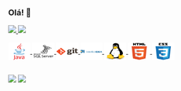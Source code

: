 ### Olá! 👋

<div>
  <a href="https://github.com/thefelipefreitas">
  <img height="165em" src="https://github-readme-stats.vercel.app/api?username=thefelipefreitas&show_icons=true&theme=default&include_all_commits=true&count_private=true"/>
  <img height="165em" src="https://github-readme-stats.vercel.app/api/top-langs/?username=thefelipefreitas&layout=compact&langs_count=7&theme=default"/>
</div>
  
<div style="display: inline_block"><br>
  <img align="center" alt="Felipe-Java" height="35" width="45" src="https://raw.githubusercontent.com/devicons/devicon/master/icons/java/java-original-wordmark.svg">
  <img align="center" alt="Felipe-SQLServer" height="35" width="45" src="https://raw.githubusercontent.com/devicons/devicon/master/icons/microsoftsqlserver/microsoftsqlserver-plain-wordmark.svg">
  <img align="center" alt="Felipe-Git" height="35" width="45" src="https://raw.githubusercontent.com/devicons/devicon/master/icons/git/git-original-wordmark.svg">
  <img align="center" alt="Felipe-IntelliJ" height="35" width="45" src="https://raw.githubusercontent.com/devicons/devicon/master/icons/intellij/intellij-original-wordmark.svg">
  <img align="center" alt="Felipe-Linux" height="35" width="45" src="https://raw.githubusercontent.com/devicons/devicon/master/icons/linux/linux-original.svg">
  <img align="center" alt="Felipe-HTML" height="35" width="45" src="https://raw.githubusercontent.com/devicons/devicon/master/icons/html5/html5-original-wordmark.svg">
  <img align="center" alt="Felipe-CSS" height="35" width="45" src="https://raw.githubusercontent.com/devicons/devicon/master/icons/css3/css3-original-wordmark.svg">
</div>
  
##
  
<div> 
  <a href = "mailto:felipe.freitas@gmail.com"><img src="https://img.shields.io/badge/-Gmail-%23333?style=for-the-badge&logo=gmail&logoColor=white" target="_blank"></a>
  <a href="https://www.linkedin.com/in/thefelipefreitas" target="_blank"><img src="https://img.shields.io/badge/-LinkedIn-%230077B5?style=for-the-badge&logo=linkedin&logoColor=white" target="_blank"></a> 
 
